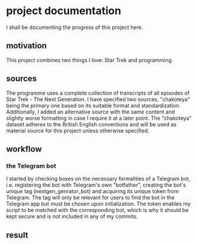 # project documentation
I shall be documenting the progress of this project here.
## motivation
This project combines two things I love: Star Trek and programming.
## sources
The programme uses a complete collection of transcripts of all episodes of Star Trek - The Next Generation. I have specified two sources, "chakoteya" being the primary one based on its suitable format and standardization. Additionally, I added an alternative source with the same content and slightly worse formatting in case I require it at a later point.
The "chakoteya" dataset adheres to the British English conventions and will be used as material source for this project unless otherwise specified.
## workflow
### the Telegram bot
I started by checking boxes on the necessary formalities of a Telegram bot, i.e. registering the bot with Telegram's own "botfather", creating the bot's unique tag (nextgen_genrator_bot) and acquiring its unique token from Telegram. The tag will only be relevant for users to find the bot in the Telegram app but must be chosen upon initialization. The token enables my script to be matched with the corresponding bot, which is why it should be kept secure and is not included in any of my commits.
## result
